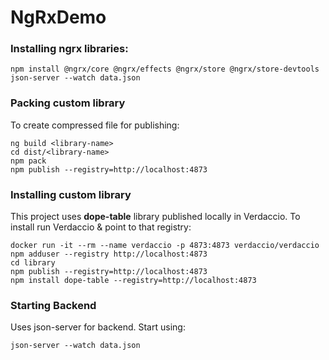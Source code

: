 # NgRxDemo


### Installing ngrx libraries:
```shell script
npm install @ngrx/core @ngrx/effects @ngrx/store @ngrx/store-devtools
json-server --watch data.json
```

### Packing custom library
To create compressed file for publishing:
```shell script
ng build <library-name>
cd dist/<library-name>
npm pack
npm publish --registry=http://localhost:4873
```

### Installing custom library
This project uses **dope-table** library published locally in Verdaccio. To install run Verdaccio & point to that registry:
```shell script
docker run -it --rm --name verdaccio -p 4873:4873 verdaccio/verdaccio
npm adduser --registry http://localhost:4873
cd library
npm publish --registry=http://localhost:4873
npm install dope-table --registry=http://localhost:4873
```

### Starting Backend
Uses json-server for backend. Start using:
```shell script
json-server --watch data.json
```
